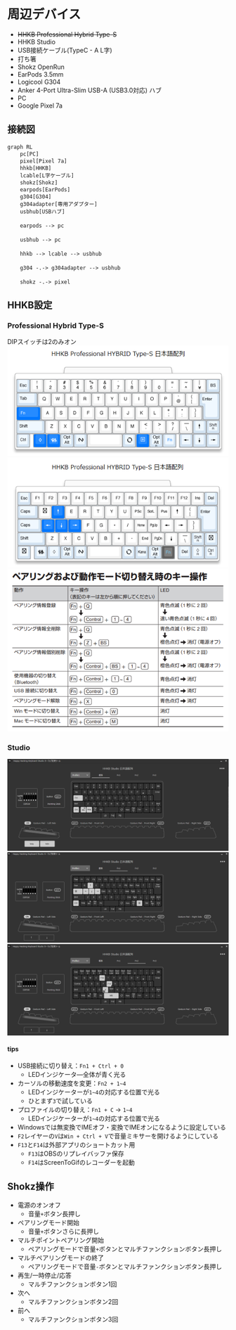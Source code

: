 # 周辺デバイス
* ~~HHKB Professional Hybrid Type-S~~
* HHKB Studio
* USB接続ケーブル(TypeC - A L字)
* 打ち箸
* Shokz OpenRun
* EarPods 3.5mm
* Logicool G304
* Anker 4-Port Ultra-Slim USB-A (USB3.0対応) ハブ
* PC
* Google Pixel 7a

## 接続図
```mermaid
graph RL
    pc[PC]
    pixel[Pixel 7a]
    hhkb[HHKB]
    lcable[L字ケーブル]
    shokz[Shokz]
    earpods[EarPods]
    g304[G304]
    g304adapter[専用アダプター]
    usbhub[USBハブ]

    earpods --> pc

    usbhub --> pc

    hhkb --> lcable --> usbhub

    g304 -.-> g304adapter --> usbhub

    shokz -.-> pixel
```

## HHKB設定
### Professional Hybrid Type-S
DIPスイッチは2のみオン  
![](./img/hhkb_type_s/standard.png)  
![](./img/hhkb_type_s/fn.png)  
![](./img/hhkb_type_s/pairing.png)

### Studio
![](./img/hhkb_studio/default.png)  
![](./img/hhkb_studio/fn1.png)  
![](./img/hhkb_studio/fn2.png)

#### tips
* USB接続に切り替え：`Fn1 + Ctrl + 0`
    * LEDインジケータ―全体が青く光る
* カーソルの移動速度を変更：`Fn2 + 1~4`
    * LEDインジケーターが`1~4`の対応する位置で光る
    * ひとまず`3`で試している
* プロファイルの切り替え：`Fn1 + C` → `1~4`
    * LEDインジケーターが`1~4`の対応する位置で光る
* Windowsでは無変換でIMEオフ・変換でIMEオンになるように設定している
* `F2`レイヤーの`V`は`Win + Ctrl + V`で音量ミキサーを開けるようにしている
* `F13`と`F14`は外部アプリのショートカット用
    * `F13`はOBSのリプレイバッファ保存
    * `F14`はScreenToGifのレコーダーを起動

## Shokz操作
* 電源のオンオフ
    * 音量`+`ボタン長押し
* ペアリングモード開始
    * 音量`+`ボタンさらに長押し
* マルチポイントペアリング開始
    * ペアリングモードで音量`+`ボタンとマルチファンクションボタン長押し
* マルチペアリングモードの終了
    * ペアリングモードで音量`-`ボタンとマルチファンクションボタン長押し
* 再生/一時停止/応答
    * マルチファンクションボタン1回
* 次へ
    * マルチファンクションボタン2回
* 前へ
    * マルチファンクションボタン3回
